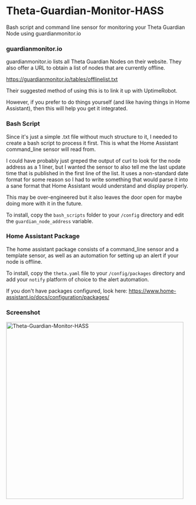 # Theta-Guardian-Monitor-HASS
Bash script and command line sensor for monitoring your Theta Guardian Node using guardianmonitor.io

### guardianmonitor.io 

guardianmonitor.io lists all Theta Guardian Nodes on their website.  They also offer a URL to obtain a list of nodes that are currently offline.

https://guardianmonitor.io/tables/offlinelist.txt

Their suggested method of using this is to link it up with UptimeRobot.

However, if you prefer to do things yourself (and like having things in Home Assistant), then this will help you get it integrated.

### Bash Script

Since it's just a simple .txt file without much structure to it, I needed to create a bash script to process it first.  This is what the Home Assistant command_line sensor will read from.

I could have probably just greped the output of curl to look for the node address as a 1 liner, but I wanted the sensor to also tell me the last update time that is published in the first line of the list.  It uses a non-standard date format for some reason so I had to write something that would parse it into a sane format that Home Assistant would understand and display properly.  

This may be over-engineered but it also leaves the door open for maybe doing more with it in the future.

To install, copy the `bash_scripts` folder to your `/config` directory and edit the `guardian_node_address` variable.

### Home Assistant Package

The home assistant package consists of a command_line sensor and a template sensor, as well as an automation for setting up an alert if your node is offline.

To install, copy the `theta.yaml` file to your `/config/packages` directory and add your `notify` platform of choice to the alert automation.

If you don't have packages configured, look here:
https://www.home-assistant.io/docs/configuration/packages/

### Screenshot

<img width="480" alt="Theta-Guardian-Monitor-HASS" src="https://user-images.githubusercontent.com/1100001/120906583-54451a00-c620-11eb-8bbf-18618cf33314.png">
